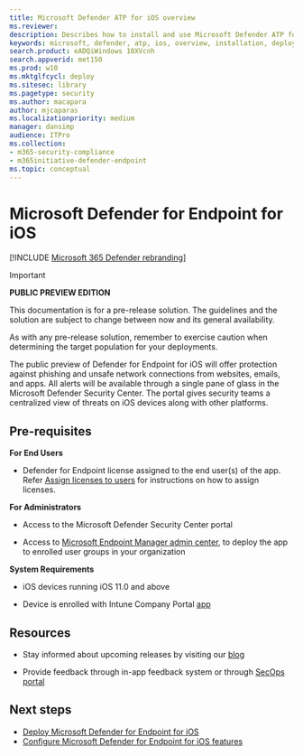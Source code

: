 ```yaml
---
title: Microsoft Defender ATP for iOS overview
ms.reviewer:
description: Describes how to install and use Microsoft Defender ATP for iOS
keywords: microsoft, defender, atp, ios, overview, installation, deploy, uninstallation, intune
search.product: eADQiWindows 10XVcnh
search.appverid: met150
ms.prod: w10
ms.mktglfcycl: deploy
ms.sitesec: library
ms.pagetype: security
ms.author: macapara
author: mjcaparas
ms.localizationpriority: medium
manager: dansimp
audience: ITPro
ms.collection: 
- m365-security-compliance 
- m365initiative-defender-endpoint 
ms.topic: conceptual
---
```


# Microsoft Defender for Endpoint for iOS

[!INCLUDE [Microsoft 365 Defender rebranding](../../includes/microsoft-defender.md)]


> [!IMPORTANT]
> **PUBLIC PREVIEW EDITION**
> 
> This documentation is for a pre-release solution. The guidelines and the solution are subject to change between now and its general availability.
> 
> As with any pre-release solution, remember to exercise caution when determining the target population for your deployments.


The public preview of Defender for Endpoint for iOS will offer protection
against phishing and unsafe network connections from websites, emails, and apps.
All alerts will be available through a single pane of glass in the Microsoft
Defender Security Center. The portal gives security teams a centralized view of threats on
iOS devices along with other platforms.

## Pre-requisites


**For End Users**

-   Defender for Endpoint license assigned to the end user(s) of the app. Refer
    [Assign licenses to
    users](https://docs.microsoft.com/azure/active-directory/users-groups-roles/licensing-groups-assign)
    for instructions on how to assign licenses.

**For Administrators**

-   Access to the Microsoft Defender Security Center portal

-   Access to [Microsoft Endpoint Manager admin
    center](https://go.microsoft.com/fwlink/?linkid=2109431), to deploy the app
    to enrolled user groups in your organization

**System Requirements**

-   iOS devices running iOS 11.0 and above

-   Device is enrolled with Intune Company Portal
    [app](https://apps.apple.com/us/app/intune-company-portal/id719171358)

## Resources

-   Stay informed about upcoming releases by visiting our [blog](https://techcommunity.microsoft.com/t5/microsoft-defender-atp/bg-p/MicrosoftDefenderATPBlog/label-name/iOS)

-   Provide feedback through in-app feedback system or through [SecOps
    portal](https://securitycenter.microsoft.com)


## Next steps

- [Deploy Microsoft Defender for Endpoint for iOS](ios-install.md)
- [Configure Microsoft Defender for Endpoint for iOS features](ios-configure-features.md)
